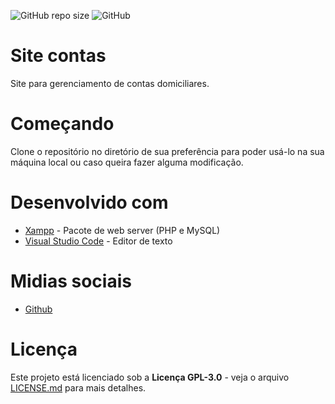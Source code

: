 ![GitHub repo size](https://img.shields.io/github/repo-size/antoniocbarbosa/Site-contas) ![GitHub](https://img.shields.io/github/license/antoniocbarbosa/Site-contas)

# Site contas

Site para gerenciamento de contas domiciliares.

# Começando

Clone o repositório no diretório de sua preferência para poder usá-lo na sua máquina local ou caso queira fazer alguma modificação.

# Desenvolvido com

* [Xampp](https://www.apachefriends.org/pt_br/download.html) - Pacote de web server (PHP e MySQL)
* [Visual Studio Code](https://code.visualstudio.com/download) - Editor de texto

# Midias sociais

* [Github](https://github.com/antoniocbarbosa?tab=repositories)

# Licença

Este projeto está licenciado sob a **Licença GPL-3.0** - veja o arquivo [LICENSE.md](https://github.com/antoniocbarbosa/Site-contas/blob/main/LICENSE) para mais detalhes.
